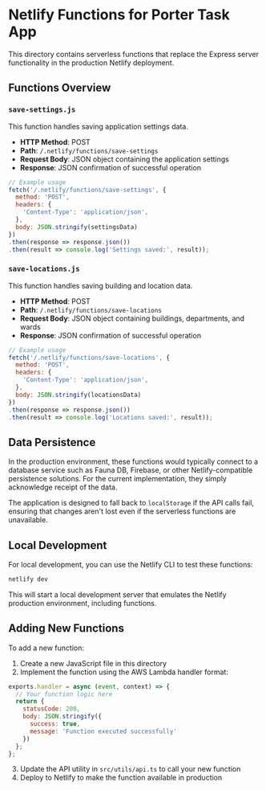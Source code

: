 # Netlify Functions for Porter Task App

This directory contains serverless functions that replace the Express server functionality in the production Netlify deployment.

## Functions Overview

### `save-settings.js`

This function handles saving application settings data.

- **HTTP Method**: POST
- **Path**: `/.netlify/functions/save-settings`
- **Request Body**: JSON object containing the application settings
- **Response**: JSON confirmation of successful operation

```javascript
// Example usage
fetch('/.netlify/functions/save-settings', {
  method: 'POST',
  headers: {
    'Content-Type': 'application/json',
  },
  body: JSON.stringify(settingsData)
})
.then(response => response.json())
.then(result => console.log('Settings saved:', result));
```

### `save-locations.js`

This function handles saving building and location data.

- **HTTP Method**: POST
- **Path**: `/.netlify/functions/save-locations`
- **Request Body**: JSON object containing buildings, departments, and wards
- **Response**: JSON confirmation of successful operation

```javascript
// Example usage
fetch('/.netlify/functions/save-locations', {
  method: 'POST',
  headers: {
    'Content-Type': 'application/json',
  },
  body: JSON.stringify(locationsData)
})
.then(response => response.json())
.then(result => console.log('Locations saved:', result));
```

## Data Persistence

In the production environment, these functions would typically connect to a database service such as Fauna DB, Firebase, or other Netlify-compatible persistence solutions. For the current implementation, they simply acknowledge receipt of the data.

The application is designed to fall back to `localStorage` if the API calls fail, ensuring that changes aren't lost even if the serverless functions are unavailable.

## Local Development

For local development, you can use the Netlify CLI to test these functions:

```bash
netlify dev
```

This will start a local development server that emulates the Netlify production environment, including functions.

## Adding New Functions

To add a new function:

1. Create a new JavaScript file in this directory
2. Implement the function using the AWS Lambda handler format:

```javascript
exports.handler = async (event, context) => {
  // Your function logic here
  return {
    statusCode: 200,
    body: JSON.stringify({ 
      success: true,
      message: 'Function executed successfully'
    })
  };
};
```

3. Update the API utility in `src/utils/api.ts` to call your new function
4. Deploy to Netlify to make the function available in production
